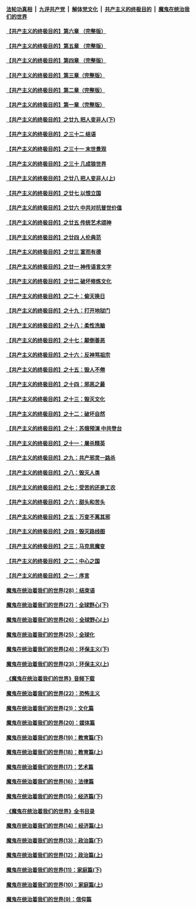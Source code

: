 ####  [法轮功真相](../../../../basic/blob/master/README.md?t=12211739) &nbsp;|&nbsp; [九评共产党](../../../../9ping.md/blob/master/README.md?t=12211739) &nbsp;|&nbsp; [解体党文化](../../../../jtdwh.md/blob/master/README.md?t=12211739)  &nbsp;|&nbsp; [共产主义的终极目的](../../../../gczydzjmd.md/blob/master/README.md?t=12211739) &nbsp;|&nbsp; [魔鬼在统治我们的世界](../../../../mgztzwmdsj.md/blob/master/README.md?t=12211739) 

#### [【共产主义的终极目的】第六章 （完整版）](../pages/nsc422/n11428913.md?t=12211739) 

#### [【共产主义的终极目的】第五章 （完整版）](../pages/nsc422/n11428912.md?t=12211739) 

#### [【共产主义的终极目的】第四章 （完整版）](../pages/nsc422/n11428907.md?t=12211739) 

#### [【共产主义的终极目的】第三章（完整版）](../pages/nsc422/n11428848.md?t=12211739) 

#### [【共产主义的终极目的】第二章（完整版）](../pages/nsc422/n11428831.md?t=12211739) 

#### [【共产主义的终极目的】第一章（完整版）](../pages/nsc422/n11417651.md?t=12211739) 

#### [【共产主义的终极目的】之廿九 把人变非人(下)](../pages/nsc422/n11344140.md?t=12211739) 

#### [【共产主义的终极目的】之三十二 结语](../pages/nsc422/n11360535.md?t=12211739) 

#### [【共产主义的终极目的】之三十一 末世景观](../pages/nsc422/n11351129.md?t=12211739) 

#### [【共产主义的终极目的】之三十 几成狼世界](../pages/nsc422/n11348280.md?t=12211739) 

#### [【共产主义的终极目的】之廿八 把人变非人(上)](../pages/nsc422/n11340492.md?t=12211739) 

#### [【共产主义的终极目的】之廿七 以恨立国](../pages/nsc422/n11336944.md?t=12211739) 

#### [【共产主义的终极目的】之廿六 中共对抗普世价值](../pages/nsc422/n11324785.md?t=12211739) 

#### [【共产主义的终极目的】之廿五 传统艺术颂神](../pages/nsc422/n11296396.md?t=12211739) 

#### [【共产主义的终极目的】之廿四 人伦典范](../pages/nsc422/n11296397.md?t=12211739) 

#### [【共产主义的终极目的】之廿三 富而有德](../pages/nsc422/n11283598.md?t=12211739) 

#### [【共产主义的终极目的】之廿一 神传语言文字](../pages/nsc422/n11263265.md?t=12211739) 

#### [【共产主义的终极目的】之廿二 破坏修炼文化](../pages/nsc422/n11245728.md?t=12211739) 

#### [【共产主义的终极目的】之二十：偷天换日](../pages/nsc422/n11238846.md?t=12211739) 

#### [【共产主义的终极目的】之十九：打开地狱门](../pages/nsc422/n11206376.md?t=12211739) 

#### [【共产主义的终极目的】之十八：柔性洗脑](../pages/nsc422/n11199994.md?t=12211739) 

#### [【共产主义的终极目的】之十七：颠倒善恶](../pages/nsc422/n11179782.md?t=12211739) 

#### [【共产主义的终极目的】之十六：反神骂祖宗](../pages/nsc422/n11166798.md?t=12211739) 

#### [【共产主义的终极目的】之十五：毁人不倦](../pages/nsc422/n11166792.md?t=12211739) 

#### [【共产主义的终极目的】之十四：邪恶之最](../pages/nsc422/n11150249.md?t=12211739) 

#### [【共产主义的终极目的】之十三：毁灭文化](../pages/nsc422/n11135227.md?t=12211739) 

#### [【共产主义的终极目的】之十二：破坏自然](../pages/nsc422/n11135214.md?t=12211739) 

#### [【共产主义的终极目的】之十：苏俄预演 中共登台](../pages/nsc422/n11118424.md?t=12211739) 

#### [【共产主义的终极目的】之十一：屠杀精英](../pages/nsc422/n11118442.md?t=12211739) 

#### [【共产主义的终极目的】之九：共产邪灵一路杀](../pages/nsc422/n11114139.md?t=12211739) 

#### [【共产主义的终极目的】之八：毁灭人类](../pages/nsc422/n11108503.md?t=12211739) 

#### [【共产主义的终极目的】之七：受苦的还是工农](../pages/nsc422/n11101809.md?t=12211739) 

#### [【共产主义的终极目的】之六：甜头和苦头](../pages/nsc422/n11096971.md?t=12211739) 

#### [【共产主义的终极目的】之五：万变不离其邪](../pages/nsc422/n11091285.md?t=12211739) 

#### [【共产主义的终极目的】之四：毁灭路线图](../pages/nsc422/n11086284.md?t=12211739) 

#### [【共产主义的终极目的】之三：马克思魔变](../pages/nsc422/n11061941.md?t=12211739) 

#### [【共产主义的终极目的】之二：中心之国](../pages/nsc422/n11047728.md?t=12211739) 

#### [【共产主义的终极目的】之一：序言](../pages/nsc422/n11086077.md?t=12211739) 

#### [魔鬼在统治着我们的世界(28)：结束语](../pages/nsc422/n10936246.md?t=12211739) 

#### [魔鬼在统治着我们的世界(27)：全球野心(下)](../pages/nsc422/n10928319.md?t=12211739) 

#### [魔鬼在统治着我们的世界(26)：全球野心(上)](../pages/nsc422/n10900318.md?t=12211739) 

#### [魔鬼在统治着我们的世界(25)：全球化](../pages/nsc422/n10788205.md?t=12211739) 

#### [魔鬼在统治着我们的世界(24)：环保主义(下)](../pages/nsc422/n10695307.md?t=12211739) 

#### [魔鬼在统治着我们的世界(23)：环保主义(上)](../pages/nsc422/n10688613.md?t=12211739) 

#### [《魔鬼在统治着我们的世界》音频下载](../pages/nsc422/n10635553.md?t=12211739) 

#### [魔鬼在统治着我们的世界(22)：恐怖主义](../pages/nsc422/n10614727.md?t=12211739) 

#### [魔鬼在统治着我们的世界(21)：文化篇](../pages/nsc422/n10597706.md?t=12211739) 

#### [魔鬼在统治着我们的世界(20)：媒体篇](../pages/nsc422/n10586579.md?t=12211739) 

#### [魔鬼在统治着我们的世界(19)：教育篇(下)](../pages/nsc422/n10564808.md?t=12211739) 

#### [魔鬼在统治着我们的世界(18)：教育篇(上)](../pages/nsc422/n10526970.md?t=12211739) 

#### [魔鬼在统治着我们的世界(17)：艺术篇](../pages/nsc422/n10499093.md?t=12211739) 

#### [魔鬼在统治着我们的世界(16)：法律篇](../pages/nsc422/n10485969.md?t=12211739) 

#### [魔鬼在统治着我们的世界(15)：经济篇(下)](../pages/nsc422/n10469975.md?t=12211739) 

#### [《魔鬼在统治着我们的世界》全书目录](../pages/nsc422/n10464261.md?t=12211739) 

#### [魔鬼在统治着我们的世界(14)：经济篇(上)](../pages/nsc422/n10457370.md?t=12211739) 

#### [魔鬼在统治着我们的世界(13)：政治篇(下)](../pages/nsc422/n10448270.md?t=12211739) 

#### [魔鬼在统治着我们的世界(12)：政治篇(上)](../pages/nsc422/n10444576.md?t=12211739) 

#### [魔鬼在统治着我们的世界(11)：家庭篇(下)](../pages/nsc422/n10440961.md?t=12211739) 

#### [魔鬼在统治着我们的世界(10)：家庭篇(上)](../pages/nsc422/n10435448.md?t=12211739) 

#### [魔鬼在统治着我们的世界(9)：信仰篇](../pages/nsc422/n10432159.md?t=12211739) 

